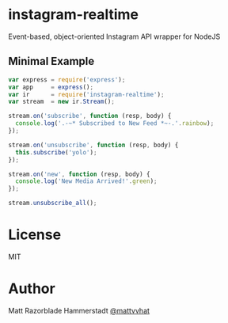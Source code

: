 # instagram-realtime

Event-based, object-oriented Instagram API wrapper for NodeJS

## Minimal Example

```js
var express = require('express');
var app     = express();
var ir      = require('instagram-realtime');
var stream  = new ir.Stream();

stream.on('subscribe', function (resp, body) {
  console.log('.-~* Subscribed to New Feed *~-.'.rainbow);
});

stream.on('unsubscribe', function (resp, body) {
  this.subscribe('yolo');
});

stream.on('new', function (resp, body) {
  console.log('New Media Arrived!'.green);
});

stream.unsubscribe_all();
```

# License

MIT

# Author

Matt Razorblade Hammerstadt [@mattvvhat](https://twitter.com/mattvvhat)
